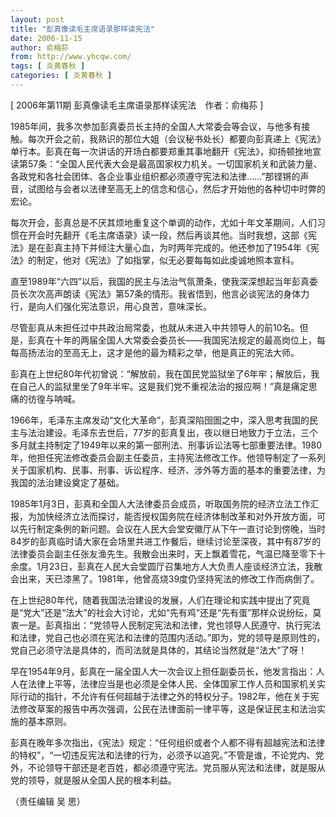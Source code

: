 ```yaml
---
layout: post
title: "彭真像读毛主席语录那样读宪法"
date: 2006-11-15
author: 俞梅荪
from: http://www.yhcqw.com/
tags: [ 炎黄春秋 ]
categories: [ 炎黄春秋 ]
---
```



[ 2006年第11期 彭真像读毛主席语录那样读宪法　作者：俞梅荪 ]


1985年间，我多次参加彭真委员长主持的全国人大常委会等会议，与他多有接触。每次开会之前，我熟识的那位大姐（会议秘书处长）都要向彭真递上《宪法》单行本。彭真在每一次讲话的开场白都要郑重其事地翻开《宪法》，抑扬顿挫地宣读第57条：“全国人民代表大会是最高国家权力机关。一切国家机关和武装力量、各政党和各社会团体、各企业事业组织都必须遵守宪法和法律……”那铿锵的声音，试图给与会者以法律至高无上的信念和信心，然后才开始他的各种切中时弊的宏论。


每次开会，彭真总是不厌其烦地重复这个单调的动作，尤如十年文革期间，人们习惯在开会时先翻开《毛主席语录》读一段，然后再谈其他。当时我想，这部《宪法》是在彭真主持下并倾注大量心血，为时两年完成的。他还参加了1954年《宪法》的制定，他对《宪法》了如指掌，似无必要每每如此虔诚地照本宣科。


直至1989年“六四”以后，我国的民主与法治气氛萧条，使我深深想起当年彭真委员长次次高声朗读《宪法》第57条的情形。我省悟到，他言必谈宪法的身体力行，是向人们强化宪法意识，用心良苦，意味深长。


尽管彭真从未担任过中共政治局常委，也就从未进入中共领导人的前10名。但是，彭真在十年的两届全国人大常委会委员长——我国宪法规定的最高岗位上，每每高扬法治的至高无上，这才是他的最为精彩之举，他是真正的宪法大师。


彭真在上世纪80年代初曾说：“解放前，我在国民党监狱坐了6年牢；解放后，我在自己人的监狱里坐了9年半牢。这是我们党不重视法治的报应啊！”真是痛定思痛的彷徨与呐喊。


1966年，毛泽东主席发动“文化大革命”，彭真深陷囹圄之中，深入思考我国的民主与法治建设。毛泽东去世后，77岁的彭真复出，夜以继日地致力于立法，三个多月就主持制定了1949年以来的第一部刑法、刑事诉讼法等七部重要法律。1980年，他担任宪法修改委员会副主任委员，主持宪法修改工作。他领导制定了一系列关于国家机构、民事、刑事、诉讼程序、经济、涉外等方面的基本的重要法律，为我国的法治建设奠定了基础。


1985年1月3日，彭真和全国人大法律委员会成员，听取国务院的经济立法工作汇报，为加快经济立法而探讨，能否授权国务院在经济体制改革和对外开放方面，可以先行制定条例的新问题。会议在人民大会堂安徽厅从下午一直讨论到傍晚，当时84岁的彭真临时请大家在会场里共进工作餐后，继续讨论至深夜，其中有87岁的法律委员会副主任张友渔先生。我散会出来时，天上飘着雪花，气温已降至零下十余度。1月23日，彭真在人民大会堂圆厅召集地方人大负责人座谈经济立法，我散会出来，天已漆黑了。1981年，他曾高烧39度仍坚持宪法的修改工作而病倒了。


在上世纪80年代，随着我国法治建设的发展，人们在理论和实践中提出了究竟是“党大”还是“法大”的社会大讨论，尤如“先有鸡”还是“先有蛋”那样众说纷纭，莫衷一是。彭真指出：“党领导人民制定宪法和法律，党也领导人民遵守、执行宪法和法律，党自己也必须在宪法和法律的范围内活动。”即为，党的领导是原则性的，党自己必须守法是具体的，而司法就是具体的，其结论当然就是“法大”了呀！


早在1954年9月，彭真在一届全国人大一次会议上担任副委员长，他发言指出：人人在法律上平等，法律应当是也必须是全体人民、全体国家工作人员和国家机关实际行动的指针，不允许有任何超越于法律之外的特权分子。1982年，他在关于宪法修改草案的报告中再次强调，公民在法律面前一律平等，这是保证民主和法治实施的基本原则。


彭真在晚年多次指出，《宪法》规定：“任何组织或者个人都不得有超越宪法和法律的特权”，“一切违反宪法和法律的行为，必须予以追究。”不管是谁，不论党内、党外，不论领导干部还是老百姓，都必须遵守宪法。党员服从宪法和法律，就是服从党的领导，就是服从全国人民的根本利益。

（责任编辑 吴 思）


